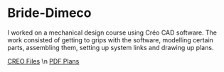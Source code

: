 # Bride-Dimeco
I worked on a mechanical design course using Créo CAD software. The work consisted of getting to grips with the software, modelling certain parts, assembling them, setting up system links and drawing up plans.

[CREO Files](https://github.com/Maxxyyme/Bride-Dimeco/tree/main/src) \n
[PDF Plans](https://github.com/Maxxyyme/Bride-Dimeco/tree/main/plans)
